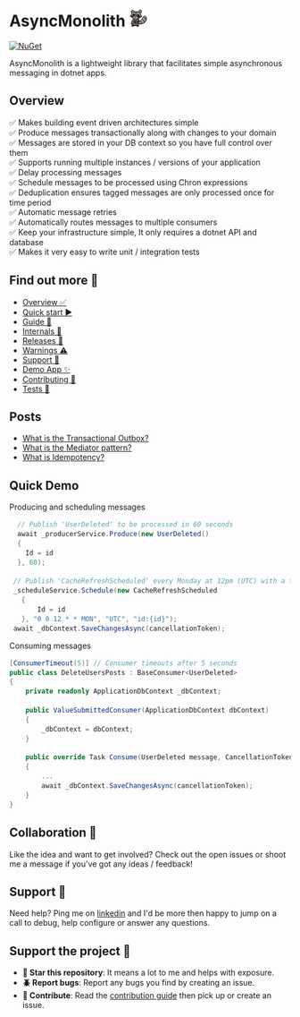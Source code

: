 # AsyncMonolith ![Logo](AsyncMonolith/logo.png)
[![NuGet](https://img.shields.io/nuget/v/AsyncMonolith)](https://www.nuget.org/packages/AsyncMonolith)

AsyncMonolith is a lightweight library that facilitates simple asynchronous messaging in dotnet apps.

## Overview
✅ Makes building event driven architectures simple  
✅ Produce messages transactionally along with changes to your domain  
✅ Messages are stored in your DB context so you have full control over them  
✅ Supports running multiple instances / versions of your application  
✅ Delay processing messages  
✅ Schedule messages to be processed using Chron expressions  
✅ Deduplication ensures tagged messages are only processed once for time period  
✅ Automatic message retries  
✅ Automatically routes messages to multiple consumers  
✅ Keep your infrastructure simple, It only requires a dotnet API and database  
✅ Makes it very easy to write unit / integration tests  

## Find out more 🤔
  - [Overview ✅](https://timmoth.github.io/AsyncMonolith/index)
  - [Quick start ▶️](https://timmoth.github.io/AsyncMonolith/quickstart)
  - [Guide 📨](https://timmoth.github.io/AsyncMonolith/guide)
  - [Internals 🧠](https://timmoth.github.io/AsyncMonolith/internals)
  - [Releases 📒](https://timmoth.github.io/AsyncMonolith/releases)
  - [Warnings ⚠️](https://timmoth.github.io/AsyncMonolith/warnings)
  - [Support 🛟](https://timmoth.github.io/AsyncMonolith/support)
  - [Demo App ✨](https://timmoth.github.io/AsyncMonolith/demo)
  - [Contributing 🙏](https://timmoth.github.io/AsyncMonolith/contributing)
  - [Tests 🐞](https://timmoth.github.io/AsyncMonolith/tests)

## Posts
  - [What is the Transactional Outbox?](https://timmoth.github.io/AsyncMonolith/posts/transactional-outbox/)
  - [What is the Mediator pattern?](https://timmoth.github.io/AsyncMonolith/posts/mediator/)
  - [What is Idempotency?](https://timmoth.github.io/AsyncMonolith/posts/idempotency/)

## Quick Demo
Producing and scheduling messages
```csharp
  // Publish 'UserDeleted' to be processed in 60 seconds
  await _producerService.Produce(new UserDeleted()
  {
    Id = id
  }, 60);
  
 // Publish 'CacheRefreshScheduled' every Monday at 12pm (UTC) with a tag that can be used to modify / delete related scheduled messages.
 _scheduleService.Schedule(new CacheRefreshScheduled
   {
       Id = id
   }, "0 0 12 * * MON", "UTC", "id:{id}");
 await _dbContext.SaveChangesAsync(cancellationToken);
```
Consuming messages
```csharp
[ConsumerTimeout(5)] // Consumer timeouts after 5 seconds
public class DeleteUsersPosts : BaseConsumer<UserDeleted>
{
    private readonly ApplicationDbContext _dbContext;

    public ValueSubmittedConsumer(ApplicationDbContext dbContext)
    {
        _dbContext = dbContext;
    }

    public override Task Consume(UserDeleted message, CancellationToken cancellationToken)
    {
        ...
		await _dbContext.SaveChangesAsync(cancellationToken);
    }
}
```
## Collaboration 🙏
Like the idea and want to get involved? Check out the open issues or shoot me a message if you've got any ideas / feedback!

## Support 🛟
Need help? Ping me on [linkedin](https://www.linkedin.com/in/timmoth/) and I'd be more then happy to jump on a call to debug, help configure or answer any questions.

## Support the project 🤝

- **🌟 Star this repository**: It means a lot to me and helps with exposure.
- **🪲 Report bugs**: Report any bugs you find by creating an issue.
- **📝 Contribute**: Read the [contribution guide](https://timmoth.github.io/AsyncMonolith/contributing) then pick up or create an issue.
